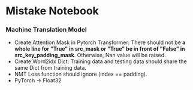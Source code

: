# Mistake Notebook

### Machine Translation Model
* Create Attention Mask in Pytorch Transformer: There should not be **a whole line for "True" in src_mask or "True" be in front of "False" in src_key_padding_mask**.
Otherwise, Nan value will be raised.
* Create Word2idx Dict: Training data and testing data should share the same Dict from training data.
* NMT Loss function should ignore (index == padding).
* PyTorch -> Float32
